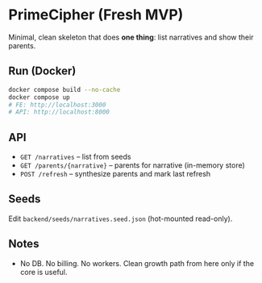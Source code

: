 # PrimeCipher (Fresh MVP)

Minimal, clean skeleton that does **one thing**: list narratives and show their parents.

## Run (Docker)
```bash
docker compose build --no-cache
docker compose up
# FE: http://localhost:3000
# API: http://localhost:8000
```

## API
- `GET /narratives` – list from seeds
- `GET /parents/{narrative}` – parents for narrative (in-memory store)
- `POST /refresh` – synthesize parents and mark last refresh

## Seeds
Edit `backend/seeds/narratives.seed.json` (hot-mounted read-only).

## Notes
- No DB. No billing. No workers. Clean growth path from here only if the core is useful.
